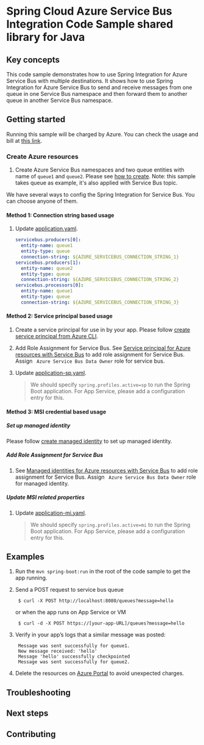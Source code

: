 # Spring Cloud Azure Service Bus Integration Code Sample shared library for Java

## Key concepts

This code sample demonstrates how to use Spring Integration for Azure Service Bus with multiple destinations. It shows how to use Spring Integration for Azure Service Bus to send and receive messages from one queue in one Service Bus namespace and then forward them to another queue in another Service Bus namespace.


## Getting started

Running this sample will be charged by Azure. You can check the usage and bill at
[this link][azure-account].



### Create Azure resources

1. Create Azure Service Bus namespaces and two queue entities with name of `queue1` and `queue2`. Please see 
   [how to create][create-service-bus]. Note: this sample takes queue as example, it's also applied with Service Bus topic.

We have several ways to config the Spring Integration for Service
Bus. You can choose anyone of them.

#### Method 1: Connection string based usage

1. Update [application.yaml].
    ```yaml
    servicebus.producers[0]:
      entity-name: queue1
      entity-type: queue
      connection-string: ${AZURE_SERVICEBUS_CONNECTION_STRING_1}
    servicebus.producers[1]:
      entity-name: queue2
      entity-type: queue
      connection-string: ${AZURE_SERVICEBUS_CONNECTION_STRING_2}
    servicebus.processors[0]:
      entity-name: queue1
      entity-type: queue
      connection-string: ${AZURE_SERVICEBUS_CONNECTION_STRING_3}
    ``` 
#### Method 2: Service principal based usage

1.  Create a service principal for use in by your app. Please follow
    [create service principal from Azure CLI][create-sp-using-azure-cli].

1.  Add Role Assignment for Service Bus. See
    [Service principal for Azure resources with Service Bus][role-assignment]
    to add role assignment for Service Bus. Assign `
    Azure Service Bus Data Owner` role for service bus.

1.  Update [application-sp.yaml][application-sp.yaml].
    > We should specify `spring.profiles.active=sp` to run the Spring Boot application.
    For App Service, please add a configuration entry for this.
    
#### Method 3: MSI credential based usage

##### Set up managed identity

Please follow [create managed identity][create-managed-identity] to set up managed identity.

##### Add Role Assignment for Service Bus

1.  See [Managed identities for Azure resources with Service Bus][role-assignment]
    to add role assignment for Service Bus. Assign `
    Azure Service Bus Data Owner` role for managed identity.


##### Update MSI related properties

1.  Update [application-mi.yaml][application-mi.yaml].
    > We should specify `spring.profiles.active=mi` to run the Spring Boot application.
For App Service, please add a configuration entry for this.

## Examples
 
1. Run the `mvn spring-boot:run` in the root of the code sample to get the app running.

2. Send a POST request to service bus queue

        $ curl -X POST http://localhost:8080/queues?message=hello

   or when the app runs on App Service or VM

        $ curl -d -X POST https://[your-app-URL]/queues?message=hello

3. Verify in your app’s logs that a similar message was posted:

        Message was sent successfully for queue1.
        New message received: 'hello'
        Message 'hello' successfully checkpointed
        Message was sent successfully for queue2.

4. Delete the resources on [Azure Portal][azure-portal] to avoid unexpected charges.

## Troubleshooting

## Next steps

## Contributing

[azure-account]: https://azure.microsoft.com/account/
[azure-portal]: https://ms.portal.azure.com/
[create-service-bus]: https://docs.microsoft.com/azure/service-bus-messaging/service-bus-create-namespace-portal
[create-managed-identity]: https://github.com/Azure-Samples/azure-spring-boot-samples/blob/spring-cloud-azure_4.0/create-managed-identity.md
[create-sp-using-azure-cli]: https://github.com/Azure-Samples/azure-spring-boot-samples/blob/spring-cloud-azure_4.0/create-sp-using-azure-cli.md

[application.yaml]: https://github.com/Azure-Samples/azure-spring-boot-samples/blob/spring-cloud-azure_4.0/servicebus/spring-cloud-azure-starter-integration-servicebus/multiple-namespaces/src/main/resources/application.yaml

[application-mi.yaml]: https://github.com/Azure-Samples/azure-spring-boot-samples/blob/spring-cloud-azure_4.0/servicebus/spring-cloud-azure-starter-integration-servicebus/multiple-namespaces/src/main/resources/application-mi.yaml
[application-sp.yaml]: https://github.com/Azure-Samples/azure-spring-boot-samples/blob/spring-cloud-azure_4.0/servicebus/spring-cloud-azure-starter-integration-servicebus/multiple-namespaces/src/main/resources/application-sp.yaml
[role-assignment]: https://docs.microsoft.com/azure/role-based-access-control/role-assignments-portal


